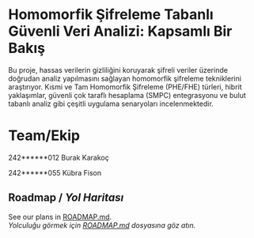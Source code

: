 #  Homomorfik Şifreleme Tabanlı Güvenli Veri Analizi: Kapsamlı Bir Bakış
Bu proje, hassas verilerin gizliliğini koruyarak şifreli veriler üzerinde doğrudan analiz yapılmasını sağlayan homomorfik şifreleme tekniklerini araştırıyor. Kısmi ve Tam Homomorfik Şifreleme (PHE/FHE) türleri, hibrit yaklaşımlar, güvenli çok taraflı hesaplama (SMPC) entegrasyonu ve bulut tabanlı analiz gibi çeşitli uygulama senaryoları incelenmektedir.

# Team/Ekip
242******012 Burak Karakoç

242******055 Kübra Fison 

## Roadmap / *Yol Haritası*

See our plans in [ROADMAP.md](ROADMAP.md).  
*Yolculuğu görmek için [ROADMAP.md](ROADMAP.md) dosyasına göz atın.*


